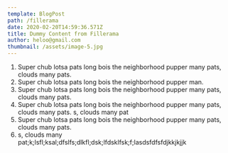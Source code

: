 ```yaml
---
template: BlogPost
path: /fillerama
date: 2020-02-20T14:59:36.571Z
title: Dummy Content from Fillerama
author: heloo@gmail.com
thumbnail: /assets/image-5.jpg
---
```

1. Super chub lotsa pats long bois the neighborhood pupper many pats, clouds many pats.
2. Super chub lotsa pats long bois the neighborhood pupper man.
3. Super chub lotsa pats long bois the neighborhood pupper many pats, clouds many pats.
4. Super chub lotsa pats long bois the neighborhood pupper many pats, clouds many pats. s, clouds many pat
5. Super chub lotsa pats long bois the neighborhood pupper many pats, clouds many pats.
6. s, clouds many pat;k;lsfl;ksal;dfslfs;dlkfl;dsk;lfdsklfsk;f;lasdsfdfsfdjkkjkjjk